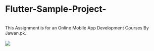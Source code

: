 # Flutter-Sample-Project-
<br />
This Assignment is for an Online Mobile App Development Courses By Jawan.pk.
<br />
<br />
<img src="https://scontent.fkhi2-3.fna.fbcdn.net/v/t1.6435-9/184950931_305759341041574_7732616869210659386_n.jpg?_nc_cat=104&ccb=1-3&_nc_sid=730e14&_nc_ohc=JTGOXlpBAlQAX-_fp2G&_nc_ht=scontent.fkhi2-3.fna&oh=01d20cbb2eb8f5404a544a851afa926d&oe=60C33A99"/>
